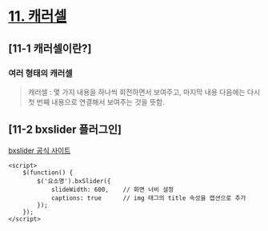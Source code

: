 # [11. 캐러셀](https://github.com/CaesiumY/frontend-web-design-forBeginners/tree/master/11)

## [11-1 캐러셀이란?]

### 여러 형태의 캐러셀

> 캐러셀 : 몇 가지 내용을 하나씩 회전하면서 보여주고, 마지막 내용 다음에는 다시 첫 번째 내용으로 연결해서 보여주는 것을 뜻함.

## [11-2 bxslider 플러그인]

[bxslider 공식 사이트](https://bxslider.com/)

```
<script>
    $(function() {
        $('요소명').bxSlider({
            slideWidth: 600,    // 화면 너비 설정
            captions: true      // img 태그의 title 속성을 캡션으로 추가
        });
    });
</script>
```
